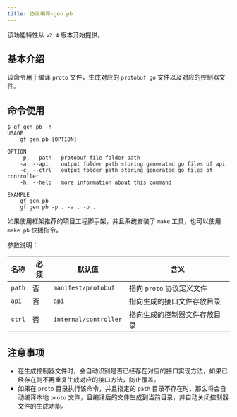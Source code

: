 ```yaml
---
title: 协议编译-gen pb
---
```


该功能特性从 `v2.4` 版本开始提供。

## 基本介绍

该命令用于编译 `proto` 文件，生成对应的 `protobuf go` 文件以及对应的控制器文件。

## 命令使用

```
$ gf gen pb -h
USAGE
    gf gen pb [OPTION]

OPTION
    -p, --path   protobuf file folder path
    -a, --api    output folder path storing generated go files of api
    -c, --ctrl   output folder path storing generated go files of controller
    -h, --help   more information about this command

EXAMPLE
    gf gen pb
    gf gen pb -p . -a . -p .
```

如果使用框架推荐的项目工程脚手架，并且系统安装了 `make` 工具，也可以使用 `make pb` 快捷指令。

参数说明：

| 名称 | 必须 | 默认值 | 含义 |
| --- | --- | --- | --- |
| `path` | 否 | `manifest/protobuf` | 指向 `proto` 协议定义文件 |
| `api` | 否 | `api` | 指向生成的接口文件存放目录 |
| `ctrl` | 否 | `internal/controller` | 指向生成的控制器文件存放目录 |

## 注意事项

- 在生成控制器文件时，会自动识别是否已经存在对应的接口实现方法，如果已经存在则不再重复生成对应的接口方法，防止覆盖。
- 如果在 `proto` 目录执行该命令，并且指定的 `path` 目录不存在时，那么将会自动编译本地 `proto` 文件，且编译后的文件生成到当前目录，并自动关闭控制器文件的生成功能。